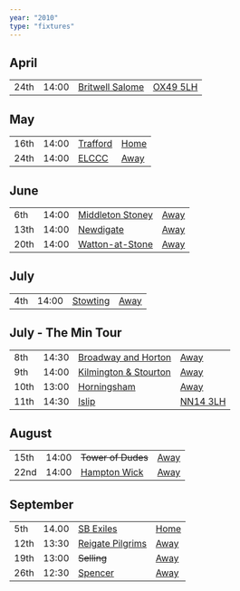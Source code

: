 ```yaml
---
year: "2010"
type: "fixtures"
---
```


## April

|  |  |  |  |
|:---|:---|:---|:---|
| 24th | 14:00 | [Britwell Salome](/2010/britwell-salome) | [OX49 5LH](https://goo.gl/maps/CGgpPNyQhotADDFs9) |

## May

|  |  |  |  |
|:---|:---|:---|:---|
| 16th | 14:00 | [Trafford](/2010/trafford) | [Home](https://goo.gl/maps/w2skeCXwzZTEh7e26) |
| 24th | 14:00 | [ELCCC](/2010/elcc) | [Away]() |

## June

|  |  |  |  |
|:---|:---|:---|:---|
| 6th | 14:00 | [Middleton Stoney](/2010/middleton-stoney) | [Away](https://goo.gl/maps/NKG1fHyPgmci55aGA) |
| 13th | 14:00 | [Newdigate](/2010/newdigate) | [Away](https://goo.gl/maps/kQnkUfc3MdtqLyvd8) |
| 20th | 14:00 | [Watton-at-Stone](/2010/watton-at-stone) | [Away](https://goo.gl/maps/JPBQawMsjLgYtVHk9) |

## July

|  |  |  |  |
|:---|:---|:---|:---|
| 4th | 14:00 | [Stowting](/2010/stowting) | [Away](https://goo.gl/maps/A5HTfBKbD44fwSDq7) |

## July - The Min Tour

|  |  |  |  |
|:---|:---|:---|:---|
| 8th | 14:30 | [Broadway and Horton](/2010/broadway-and-horton) | [Away](https://goo.gl/maps/orv3RETHUX95dBWv7) |
| 9th | 14:00 | [Kilmington & Stourton](/2010/kilmington-and-tourton) | [Away]() |
| 10th | 13:00 | [Horningsham](/2010/horningsham) | [Away](https://goo.gl/maps/SNpXcsajYDXfjmff7) |
| 11th | 14:30 | [Islip](/2010/islip) | [NN14 3LH](https://goo.gl/maps/ceJApjnpXCpYJQC97) |

## August

|  |  |  |  |
|:---|:---|:---|:---|
| 15th | 14:00 | <del>Tower of Dudes</del> | [Away]() |
| 22nd | 14:00 | [Hampton Wick](/2010/hampton-wick) | [Away]() |

## September

|  |  |  |  |
|:---|:---|:---|:---|
| 5th | 14.00 | [SB Exiles](/2010/sb-exiles) | [Home]() |
| 12th | 13:30 | [Reigate Pilgrims](/2010/reigate-pilgrims) | [Away](https://goo.gl/maps/z54KDhWLtQreY6xy9) |
| 19th | 13:00 | <del>Selling</del> | [Away]() |
| 26th | 12:30 | [Spencer](/2010/spencer) | [Away]() |